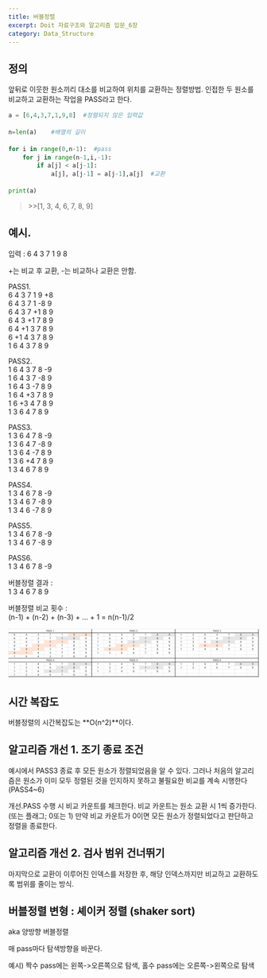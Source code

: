 ```yaml
---
title: 버블정렬
excerpt: Doit 자료구조와 알고리즘 입문_6장
category: Data_Structure
---
```


## 정의

앞뒤로 이웃한 원소끼리 대소를 비교하여 위치를 교환하는 정렬방법.
인접한 두 원소를 비교하고 교환하는 작업을 PASS라고 한다.  

~~~python
a = [6,4,3,7,1,9,8]  #정렬되지 않은 입력값

n=len(a)    #배열의 길이

for i in range(0,n-1):  #pass
    for j in range(n-1,i,-1):
        if a[j] < a[j-1]:
            a[j], a[j-1] = a[j-1],a[j]  #교환

print(a)
~~~

> \>>[1, 3, 4, 6, 7, 8, 9]

## 예시.

입력 : 6 4 3 7 1 9 8

+는 비교 후 교환, -는 비교하나 교환은 안함.

PASS1.  
6 4 3 7 1 9 +8  
6 4 3 7 1 -8 9  
6 4 3 7 +1 8 9  
6 4 3 +1 7 8 9  
6 4 +1 3 7 8 9  
6 +1 4 3 7 8 9  
1 6 4 3 7 8 9  

PASS2.  
1 6 4 3 7 8 -9  
1 6 4 3 7 -8 9  
1 6 4 3 -7 8 9  
1 6 4 +3 7 8 9  
1 6 +3 4 7 8 9  
1 3 6 4 7 8 9  

PASS3.  
1 3 6 4 7 8 -9  
1 3 6 4 7 -8 9  
1 3 6 4 -7 8 9  
1 3 6 +4 7 8 9  
1 3 4 6 7 8 9  

PASS4.  
1 3 4 6 7 8 -9  
1 3 4 6 7 -8 9  
1 3 4 6 -7 8 9  

PASS5.  
1 3 4 6 7 8 -9  
1 3 4 6 7 -8 9  

PASS6.  
1 3 4 6 7 8 -9  

버블정렬 결과 :  
1 3 4 6 7 8 9

버블정렬 비교 횟수 :  
(n-1) + (n-2) + (n-3) + ... + 1 = n(n-1)/2

![버블정렬](/assets/images/pages/2022-01-05-bubblesort/bubble1.png)


## 시간 복잡도

버블정렬의 시간복잡도는 **O(n^2)**이다.

## 알고리즘 개선 1. 조기 종료 조건

예시에서 PASS3 종료 후 모든 원소가 정렬되었음을 알 수 있다. 그러나 처음의 알고리즘은 원소가 이미 모두 정렬된 것을 인지하지 못하고
불필요한 비교를 계속 시행한다(PASS4~6)

개선.PASS 수행 시 비교 카운트를 체크한다. 비교 카운트는 원소 교환 시 1씩 증가한다. (또는 플래그; 0또는 1)
만약 비교 카운트가 0이면 모든 원소가 정렬되었다고 판단하고 정렬을 종료한다.  

## 알고리즘 개선 2. 검사 범위 건너뛰기

마지막으로 교환이 이루어진 인덱스를 저장한 후, 해당 인덱스까지만 비교하고 교환하도록 범위를 줄이는 방식.  

## 버블정렬 변형 : 셰이커 정렬 (shaker sort)

aka 양방향 버블정렬

매 pass마다 탐색방향을 바꾼다.

예시) 짝수 pass에는 왼쪽->오른쪽으로 탐색,
홀수 pass에는 오른쪽->왼쪽으로 탐색

